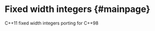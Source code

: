 # Fixed width integers                             {#mainpage}

C++11 fixed width integers porting for C++98
